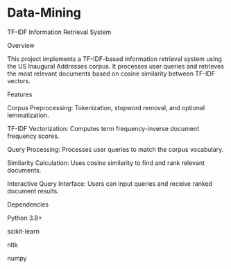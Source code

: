 # Data-Mining

TF-IDF Information Retrieval System

Overview

This project implements a TF-IDF-based information retrieval system using the US Inaugural Addresses corpus. It processes user queries and retrieves the most relevant documents based on cosine similarity between TF-IDF vectors.

Features

Corpus Preprocessing: Tokenization, stopword removal, and optional lemmatization.

TF-IDF Vectorization: Computes term frequency-inverse document frequency scores.

Query Processing: Processes user queries to match the corpus vocabulary.

Similarity Calculation: Uses cosine similarity to find and rank relevant documents.

Interactive Query Interface: Users can input queries and receive ranked document results.

Dependencies

Python 3.8+

scikit-learn

nltk

numpy
